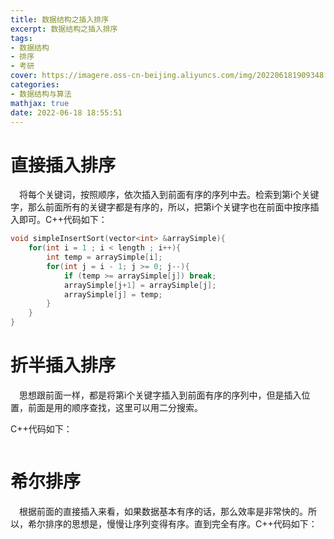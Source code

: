 ```yaml
---
title: 数据结构之插入排序
excerpt: 数据结构之插入排序
tags: 
- 数据结构
- 排序
- 考研
cover: https://imagere.oss-cn-beijing.aliyuncs.com/img/202206181909348.png
categories:
- 数据结构与算法
mathjax: true
date: 2022-06-18 18:55:51
---
```


# 直接插入排序

&emsp;将每个关键词，按照顺序，依次插入到前面有序的序列中去。检索到第i个关键字，那么前面所有的关键字都是有序的，所以，把第i个关键字也在前面中按序插入即可。C++代码如下：

``` cpp
void simpleInsertSort(vector<int> &arraySimple){
	for(int i = 1 ; i < length ; i++){
		int temp = arraySimple[i];
		for(int j = i - 1; j >= 0; j--){
			if (temp >= arraySimple[j]) break;
			arraySimple[j+1] = arraySimple[j];
			arraySimple[j] = temp;
		}
	}
}
```

# 折半插入排序

&emsp;思想跟前面一样，都是将第i个关键字插入到前面有序的序列中，但是插入位置，前面是用的顺序查找，这里可以用二分搜索。

C++代码如下：

``` cpp

```

# 希尔排序

&emsp;根据前面的直接插入来看，如果数据基本有序的话，那么效率是非常快的。所以，希尔排序的思想是，慢慢让序列变得有序。直到完全有序。C++代码如下：

``` cpp
```

